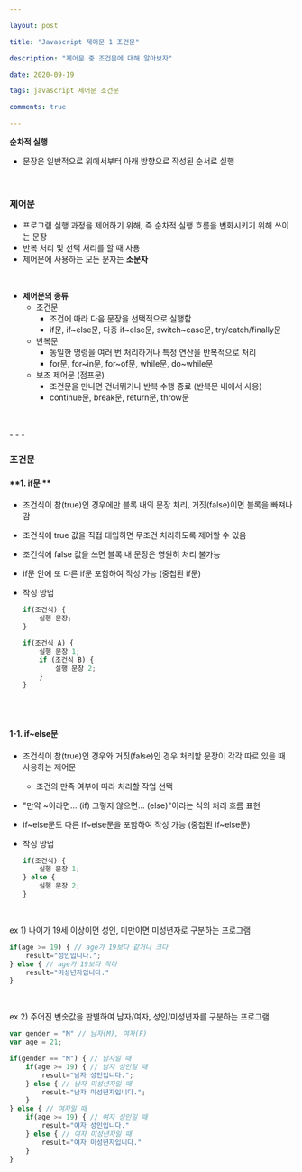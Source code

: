 ```yaml
---

layout: post

title: "Javascript 제어문 1 조건문"

description: "제어문 중 조건문에 대해 알아보자"

date: 2020-09-19

tags: javascript 제어문 조건문

comments: true

---
```






**순차적 실행**
- 문장은 일반적으로 위에서부터 아래 방향으로 작성된 순서로 실행
<br/>

### **제어문**
- 프로그램 실행 과정을 제어하기 위해, 즉 순차적 실행 흐름을 변화시키기 위해 쓰이는 문장
- 반복 처리 및 선택 처리를 할 때 사용
- 제어문에 사용하는 모든 문자는 **소문자**
<br/>

- **제어문의 종류**
	- 조건문
		- 조건에 따라 다음 문장을 선택적으로 실행함
		- if문, if~else문, 다중 if~else문, switch~case문, try/catch/finally문
	- 반복문
		- 동일한 명령을 여러 번 처리하거나 특정 연산을 반복적으로 처리
		- for문, for~in문, for~of문, while문, do~while문
	- 보조 제어문 (점프문)
		- 조건문을 만나면 건너뛰거나 반복 수행 종료 (반복문 내에서 사용)
		- continue문, break문, return문, throw문

<br/>
<br/>
- - -
<br/>

### **조건문**
#### **1. if문 **
- 조건식이 참(true)인 경우에만 블록 내의 문장 처리, 거짓(false)이면 블록을 빠져나감
- 조건식에 true 값을 직접 대입하면 무조건 처리하도록 제어할 수 있음
- 조건식에 false 값을 쓰면 블록 내 문장은 영원히 처리 불가능
- if문 안에 또 다른 if문 포함하여 작성 가능 (중첩된 if문)
- 작성 방법

    ```js
    if(조건식) {
        실행 문장;
    }
    ```

    ```js
    if(조건식 A) {
        실행 문장 1;
        if (조건식 B) {
            실행 문장 2;
        }
    }
    ```

<br/>
<br/>

#### **1-1. if~else문**
- 조건식이 참(true)인 경우와 거짓(false)인 경우 처리할 문장이 각각 따로 있을 때 사용하는 제어문
	- 조건의 만족 여부에 따라 처리할 작업 선택
- "만약 ~이라면... (if) 그렇지 않으면... (else)"이라는 식의 처리 흐름 표현
- if~else문도 다른 if~else문을 포함하여 작성 가능 (중첩된 if~else문)
- 작성 방법

	```js
	if(조건식) {
    	실행 문장 1;
    } else {
    	실행 문장 2;
    }
	```

<br/>

ex 1) 나이가 19세 이상이면 성인, 미만이면 미성년자로 구분하는 프로그램

```js
if(age >= 19) { // age가 19보다 같거나 크다
	result="성인입니다.";
} else { // age가 19보다 작다
	result="미성년자입니다."
}
```

<br/>

ex 2) 주어진 변숫값을 판별하여 남자/여자, 성인/미성년자를 구분하는 프로그램

```js
var gender = "M" // 남자(M), 여자(F)
var age = 21;

if(gender == "M") { // 남자일 때
    if(age >= 19) { // 남자 성인일 때
        result="남자 성인입니다.";
    } else { // 남자 미성년자일 때
        result="남자 미성년자입니다.";
	}
} else { // 여자일 때
    if(age >= 19) { // 여자 성인일 때
    	result="여자 성인입니다."
    } else { // 여자 미성년자일 때
    	result="여자 미성년자입니다."
    }
}
```